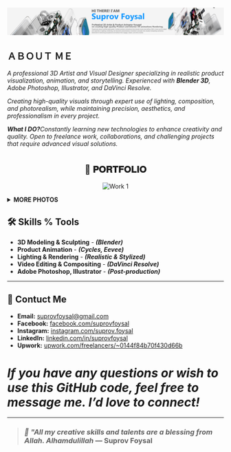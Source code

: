 <p align="center"> 
  
<img src="https://raw.githubusercontent.com/suprovfoysal/suprovfoysal/main/bench final ink cover photo.png" alt="Work 1" width="1000" height="auto">
</p>


<h2><B>ＡＢＯＵＴ ＭＥ</B></h2>
<i>A professional 3D Artist and Visual Designer specializing in realistic product visualization, animation, and storytelling. Experienced with <b>Blender 3D</b>, Adobe Photoshop, Illustrator, and DaVinci Resolve.

Creating high-quality visuals through expert use of lighting, composition, and photorealism, while maintaining precision, aesthetics, and professionalism in every project.

<b>What I DO?</b>Constantly learning new technologies to enhance creativity and quality. Open to freelance work, collaborations, and challenging projects that require advanced visual solutions.</i>


# <h2 align="center">📂 𝐏𝐎𝐑𝐓𝐅𝐎𝐋𝐈𝐎</h2>
<p align="center"> 
  
<img src="https://raw.githubusercontent.com/suprovfoysal/suprovfoysal/main/BATH ROOM T.png" alt="Work 1" width="1000" height="auto">
</p>
  
**<details><summary>MORE PHOTOS</summary>**
<p align="center"> 
  <img src="https://raw.githubusercontent.com/suprovfoysal/suprovfoysal/main/BATH ROOM TREE.jpg" alt="Work 1" width="200" height="auto">
  <img src="https://raw.githubusercontent.com/suprovfoysal/suprovfoysal/main/BATH ROOM TOILET.png" alt="Work 2" width="200" height="auto">
  <img src="https://raw.githubusercontent.com/suprovfoysal/suprovfoysal/main/full b ookk selfe.png" alt="Work 3" width="200" height="auto">
  <img src="https://raw.githubusercontent.com/suprovfoysal/suprovfoysal/main/CAT SELF.png" alt="Work 4" width="200" height="auto">
  <img src="https://raw.githubusercontent.com/suprovfoysal/suprovfoysal/main/chair 56.png" alt="Work 5" width="200" height="auto">
  <img src="https://raw.githubusercontent.com/suprovfoysal/suprovfoysal/main/CHAIR TABLE.png" alt="Work 6" width="200" height="auto">
  <img src="https://raw.githubusercontent.com/suprovfoysal/suprovfoysal/main/hfghuj.png" alt="Work 7" width="200" height="auto">
  <img src="https://raw.githubusercontent.com/suprovfoysal/suprovfoysal/main/ROOM.jpg" alt="Work 8" width="200" height="auto">
  <img src="https://raw.githubusercontent.com/suprovfoysal/suprovfoysal/main/SOFA.png" alt="Work 9" width="200" height="auto">
  <img src="https://raw.githubusercontent.com/suprovfoysal/suprovfoysal/main/ROOM.jpg" alt="Work 10" width="200" height="auto">
  <img src="https://raw.githubusercontent.com/suprovfoysal/suprovfoysal/main/TOP VIEW.jpg" alt="Work 11" width="200" height="auto">
  <img src="https://raw.githubusercontent.com/suprovfoysal/suprovfoysal/main/untitled4.png" alt="Work 12" width="200" height="auto">
  <img src="https://raw.githubusercontent.com/suprovfoysal/suprovfoysal/main/BATH ROOM TOILET.png" alt="Work 13" width="200" height="auto">
  <img src="https://raw.githubusercontent.com/suprovfoysal/suprovfoysal/main/WATER TAB.png" alt="Work 14" width="200" height="auto">
  <img src="https://raw.githubusercontent.com/suprovfoysal/suprovfoysal/main/BATHROOM.png" alt="Work 15" width="200" height="auto">
</p>

*<h2>Description-</h2>I have worked on different parts of various projects mainly for learning purposes. Instead of completing entire projects, I focused on developing specific skills such as modeling, texturing, lighting, animation, and rendering. This approach allowed me to gain deep knowledge and hands-on experience in each area. With these experiences, I am fully capable of handling complete projects efficiently.*

  </details>
</p>

## 🛠️ Skills % Tools
- **3D Modeling & Sculpting** - ***(Blender)***
- **Product Animation** - ***(Cycles, Eevee)***
- **Lighting & Rendering** - ***(Realistic & Stylized)***
- **Video Editing & Compositing** - ***(DaVinci Resolve)***
- **Adobe Photoshop, Illustrator** - ***(Post-production)***
---
## 📧 Contuct Me

- **Email:** suprovfoysal@gmail.com  
- **Facebook:** [facebook.com/suprovfoysal](https://facebook.com/suprovfoysal)  
- **Instagram:** [instagram.com/suprov.foysal](https://instagram.com/suprov.foysal)  
- **LinkedIn:** [linkedin.com/in/suprovfoysal](https://linkedin.com/in/suprovfoysal)  
- **Upwork:** [upwork.com/freelancers/~0144f84b70f430d66b](https://www.upwork.com/freelancers/~0144f84b70f430d66b)  
# *If you have any questions or wish to use this GitHub code, feel free to message me. I’d love to connect!*
---


> ### ***🌿 "All my creative skills and talents are a blessing from Allah. Alhamdulillah*** — Suprov Foysal


